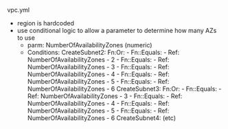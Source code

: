 vpc.yml
- region is hardcoded
- use conditional logic to allow a parameter to determine how many AZs to use
  - parm: NumberOfAvailabilityZones (numeric)
  - Conditions:
      CreateSubnet2:
        Fn:Or:
          - Fn::Equals:
            - Ref: NumberOfAvailabilityZones
            - 2
          - Fn::Equals:
            - Ref: NumberOfAvailabilityZones
            - 3
          - Fn::Equals:
            - Ref: NumberOfAvailabilityZones
            - 4
          - Fn::Equals:
            - Ref: NumberOfAvailabilityZones
            - 5
          - Fn::Equals:
            - Ref: NumberOfAvailabilityZones
            - 6
      CreateSubnet3:
        Fn:Or:
          - Fn::Equals:
            - Ref: NumberOfAvailabilityZones
            - 3
          - Fn::Equals:
            - Ref: NumberOfAvailabilityZones
            - 4
          - Fn::Equals:
            - Ref: NumberOfAvailabilityZones
            - 5
          - Fn::Equals:
            - Ref: NumberOfAvailabilityZones
            - 6
      CreateSubnet4: (etc)
